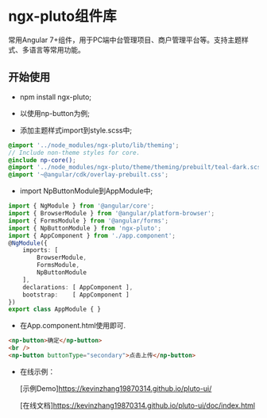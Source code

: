 # ngx-pluto组件库
常用Angular 7+组件，用于PC端中台管理项目、商户管理平台等。支持主题样式、多语言等常用功能。

## 开始使用

* npm install ngx-pluto;

* 以使用np-button为例;

* 添加主题样式import到style.scss中;
```scss
@import '../node_modules/ngx-pluto/lib/theming';
// Include non-theme styles for core.
@include np-core();
@import '../node_modules/ngx-pluto/theme/theming/prebuilt/teal-dark.scss';
@import '~@angular/cdk/overlay-prebuilt.css';
```

* import NpButtonModule到AppModule中;
```typescript
import { NgModule } from '@angular/core';
import { BrowserModule } from '@angular/platform-browser';
import { FormsModule } from '@angular/forms';
import { NpButtonModule } from 'ngx-pluto';
import { AppComponent } from './app.component';
@NgModule({
    imports: [
        BrowserModule, 
        FormsModule,
        NpButtonModule
    ],
    declarations: [ AppComponent ],
    bootstrap:    [ AppComponent ]
})
export class AppModule { }
```

* 在App.component.html使用即可.
```html
<np-button>确定</np-button>
<br />
<np-button buttonType="secondary">点击上传</np-button>
```

* 在线示例：

    [示例Demo]https://kevinzhang19870314.github.io/pluto-ui/
    
    [在线文档]https://kevinzhang19870314.github.io/pluto-ui/doc/index.html